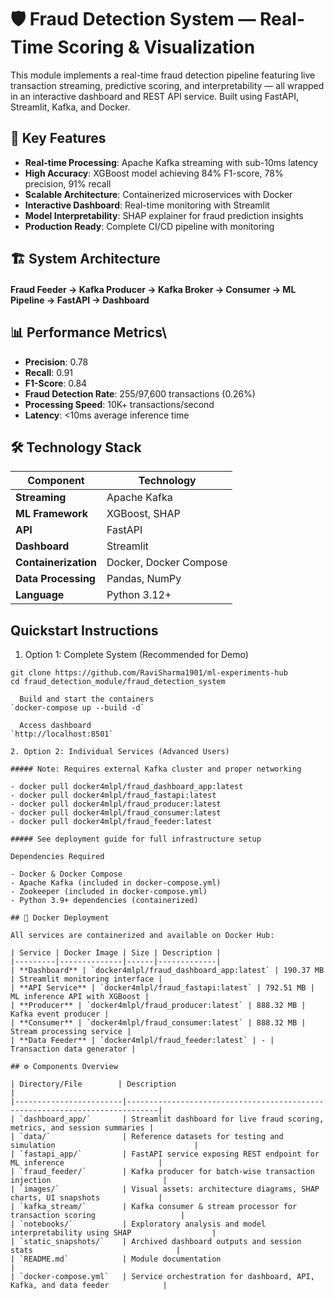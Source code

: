 
# 🛡️ Fraud Detection System — Real-Time Scoring & Visualization

This module implements a real-time fraud detection pipeline featuring live transaction streaming, predictive scoring, and interpretability — all wrapped in an interactive dashboard and REST API service. Built using FastAPI, Streamlit, Kafka, and Docker.


## 🎯 Key Features

- **Real-time Processing**: Apache Kafka streaming with sub-10ms latency
- **High Accuracy**: XGBoost model achieving 84% F1-score, 78% precision, 91% recall
- **Scalable Architecture**: Containerized microservices with Docker
- **Interactive Dashboard**: Real-time monitoring with Streamlit
- **Model Interpretability**: SHAP explainer for fraud prediction insights
- **Production Ready**: Complete CI/CD pipeline with monitoring

## 🏗️ System Architecture

#### Fraud Feeder → Kafka Producer → Kafka Broker → Consumer → ML Pipeline → FastAPI → Dashboard

## 📊 Performance Metrics\

- **Precision**: 0.78
- **Recall**: 0.91
- **F1-Score**: 0.84
- **Fraud Detection Rate**: 255/97,600 transactions (0.26%)
- **Processing Speed**: 10K+ transactions/second
- **Latency**: <10ms average inference time

## 🛠️ Technology Stack

| Component | Technology |
|-----------|------------|
| **Streaming** | Apache Kafka |
| **ML Framework** | XGBoost, SHAP |
| **API** | FastAPI |
| **Dashboard** | Streamlit |
| **Containerization** | Docker, Docker Compose |
| **Data Processing** | Pandas, NumPy |
| **Language** | Python 3.12+ |


##  Quickstart Instructions

1. Option 1: Complete System (Recommended for Demo)

```
git clone https://github.com/RaviSharma1901/ml-experiments-hub
cd fraud_detection_module/fraud_detection_system 

  Build and start the containers  
`docker-compose up --build -d`

  Access dashboard
`http://localhost:8501`

2. Option 2: Individual Services (Advanced Users)

##### Note: Requires external Kafka cluster and proper networking

- docker pull docker4mlpl/fraud_dashboard_app:latest
- docker pull docker4mlpl/fraud_fastapi:latest  
- docker pull docker4mlpl/fraud_producer:latest
- docker pull docker4mlpl/fraud_consumer:latest
- docker pull docker4mlpl/fraud_feeder:latest

##### See deployment guide for full infrastructure setup

Dependencies Required

- Docker & Docker Compose
- Apache Kafka (included in docker-compose.yml)
- Zookeeper (included in docker-compose.yml)
- Python 3.9+ dependencies (containerized)

## 🐳 Docker Deployment

All services are containerized and available on Docker Hub:

| Service | Docker Image | Size | Description |
|---------|--------------|------|-------------|
| **Dashboard** | `docker4mlpl/fraud_dashboard_app:latest` | 190.37 MB | Streamlit monitoring interface |
| **API Service** | `docker4mlpl/fraud_fastapi:latest` | 792.51 MB | ML inference API with XGBoost |
| **Producer** | `docker4mlpl/fraud_producer:latest` | 888.32 MB | Kafka event producer |
| **Consumer** | `docker4mlpl/fraud_consumer:latest` | 888.32 MB | Stream processing service |
| **Data Feeder** | `docker4mlpl/fraud_feeder:latest` | - | Transaction data generator |

## ⚙️ Components Overview

| Directory/File        | Description                                                                 |
|------------------------|-----------------------------------------------------------------------------|
| `dashboard_app/`       | Streamlit dashboard for live fraud scoring, metrics, and session summaries |
| `data/`                | Reference datasets for testing and simulation                               |
| `fastapi_app/`         | FastAPI service exposing REST endpoint for ML inference                     |
| `fraud_feeder/`        | Kafka producer for batch-wise transaction injection                         |
| `images/`              | Visual assets: architecture diagrams, SHAP charts, UI snapshots             |
| `kafka_stream/`        | Kafka consumer & stream processor for transaction scoring                   |
| `notebooks/`           | Exploratory analysis and model interpretability using SHAP                  |
| `static_snapshots/`    | Archived dashboard outputs and session stats                                |
| `README.md`            | Module documentation                                                        |
| `docker-compose.yml`   | Service orchestration for dashboard, API, Kafka, and data feeder            |


